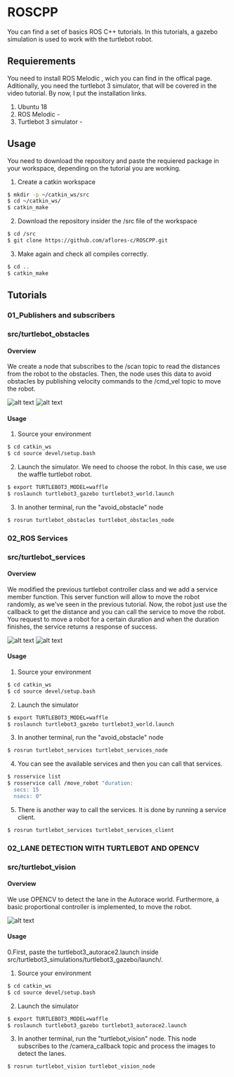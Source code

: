 # ROSCPP
You can find a set of basics ROS C++ tutorials. 
In this tutorials, a gazebo simulation is used to work with the turtlebot robot.

## Requierements
You need to install ROS Melodic , wich you can find in the offical page. Aditionally, you need the turtlebot 3 simulator, that will be covered in the video tutorial.
By now, I put the installation links.
1. Ubuntu 18  
2. ROS Melodic - 
3. Turtlebot 3 simulator - 

## Usage 
You need to download the repository and paste the requiered package in your workspace, depending on the tutorial you are working.
1. Create a catkin workspace
```sh
$ mkdir -p ~/catkin_ws/src
$ cd ~/catkin_ws/
$ catkin_make
```
2. Download the repository insider the /src file of the workspace
```sh
$ cd /src
$ git clone https://github.com/aflores-c/ROSCPP.git
```
3. Make again and check all compiles correctly.
```sh
$ cd ..
$ catkin_make
``` 
## Tutorials

### 01_Publishers and subscribers
### src/turtlebot_obstacles
#### Overview
We create a node that subscribes to the /scan topic to read the distances from the robot to the obstacles.
Then, the node uses this data to avoid obstacles by publishing velocity commands to the /cmd_vel topic to move the robot.

[turtlebot_gazebo]: ./images/turtlebot_obst_avoid.png
[topics_graph]: ./images/rqt_graph.png

![alt text][turtlebot_gazebo]
![alt text][topics_graph]

#### Usage 
1. Source your environment
```sh
$ cd catkin_ws
$ cd source devel/setup.bash
```
2. Launch the simulator. We need to choose the robot. In this case, we use the waffle turtlebot robot. 
```sh
$ export TURTLEBOT3_MODEL=waffle
$ roslaunch turtlebot3_gazebo turtlebot3_world.launch
```
3. In another terminal, run the "avoid_obstacle" node
```sh
$ rosrun turtlebot_obstacles turtlebot_obstacles_node
```
### 02_ROS Services
### src/turtlebot_services
#### Overview
We modified the previous turtlebot controller class and we add a service member function. This server function will allow to move the robot randomly, as we've seen in the previous tutorial. Now, the robot just use the callback to get the distance and you can call the service to move the robot. You request to move a robot for a certain duration and when the duration finishes, the service returns a response of success. 

[turtlebot_gazebo_2]: ./images/services.png
[topics_graph_2]: ./images/rqt_services.png

![alt text][turtlebot_gazebo_2]
![alt text][topics_graph_2]

#### Usage 
1. Source your environment
```sh
$ cd catkin_ws
$ cd source devel/setup.bash
```
2. Launch the simulator
```sh
$ export TURTLEBOT3_MODEL=waffle
$ roslaunch turtlebot3_gazebo turtlebot3_world.launch
```
3. In another terminal, run the "avoid_obstacle" node
```sh
$ rosrun turtlebot_services turtlebot_services_node
```
4. You can see the available services and then you can call that services.
```sh
$ rosservice list
$ rosservice call /move_robot "duration:
  secs: 15
  nsecs: 0" 
```
5. There is another way to call the services. It is done by running a service client.
```sh
$ rosrun turtlebot_services turtlebot_services_client 
```

### 02_LANE DETECTION WITH TURTLEBOT AND OPENCV
### src/turtlebot_vision
#### Overview
We use OPENCV to detect the lane in the Autorace world. Furthermore, a basic proportional controller is implemented, to move the robot. 

[turtlebot_lane_detection]: ./images/lane_detection.png

![alt text][turtlebot_lane_detection]

#### Usage 

0.First, paste the turtlebot3_autorace2.launch inside src/turtlebot3_simulations/turtlebot3_gazebo/launch/.

1. Source your environment
```sh
$ cd catkin_ws
$ cd source devel/setup.bash
```
2. Launch the simulator
```sh
$ export TURTLEBOT3_MODEL=waffle
$ roslaunch turtlebot3_gazebo turtlebot3_autorace2.launch
```
3. In another terminal, run the "turtlebot_vision" node. This node subscribes to the /camera_callback topic and process the images to detect the lanes.
```sh
$ rosrun turtlebot_vision turtlebot_vision_node
```

